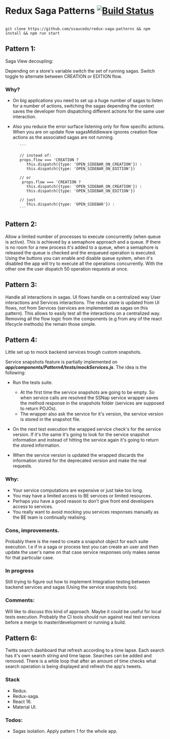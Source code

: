 # Redux Saga Patterns [![Build Status](https://travis-ci.org/ssaucedo/redux-saga-patterns.svg?branch=development)](https://travis-ci.org/ssaucedo/redux-saga-patterns)

```

git clone https://github.com/ssaucedo/redux-saga-patterns && npm install && npm run start

```

## Pattern 1:

Saga View decoupling:

Depending on a store's variable switch the set of running sagas. Switch toggle to alternate between CREATION or EDITION flow. 

### Why? 

- On big applications you need to set up a huge number of sagas to listen for a number of actions,
switching the sagas depending the context saves the developer from dispatching different actions for the same user interaction.

- Also you reduce the error surface listening only for flow specific actions. When you are on update flow sagasMiddleware ignores
creation flow actions as the associated sagas are not running.

         ```
         
         // instead of:
         props.flow === 'CREATION ?
            this.dispatch({type: 'OPEN_SIDEBAR_ON_CREATION'}) :
            this.dispatch({type: 'OPEN_SIDEBAR_ON_EDITION'})
            
         // or 
          props.flow === 'CREATION ?
            this.dispatch({type: 'OPEN_SIDEBAR_ON_CREATION'}) :
            this.dispatch({type: 'OPEN_SIDEBAR_ON_EDITION'})
          
         // just
            this.dispatch({type: 'OPEN_SIDEBAR'}) :
         ```
    

## Pattern 2:
  Allow a limited number of processes to execute concurrently (when queue is active). This is achieved by a semaphore approach and a queue.
  If there is no room for a new process it's added to a queue, when a semaphore is released the queue is checked and
  the enqueued operation is executed.
  Using the buttons you can enable and disable queue system, when it's disabled the app will try to execute all the operations concurrently.
  With the other one the user dispatch 50 operation requests at once.
   
  
## Pattern 3:
  Handle all interactions in sagas. UI flows handle on a centralized way User interactions and Services interactions.
  The redux store is updated from UI flows, not from Services (services are implemented as sagas on this pattern).
  This allows to easily test all the interactions on a centralized way. Removing all the flow logic from the components
  (e.g from any of the react lifecycle methods) the remain those simple.
    
## Pattern 4:
  Little set up to mock backend services trough custom snapshots.
   
Service snapshots feature is partially implemented on ***app/components/Pattern4/tests/mockServices.js***.
The idea is the following:
- Run the tests suite.
    - At the first time the service snapshots are going to be empty. So when service calls are
    resolved the SSNap service wrapper saves the method response in the snapshots folder (services are supposed to return POJOs).
    - The wrapper also ask the service for it's version, the service version is stored in the snapshot file.
  
- On the next test execution the wrapped service check's for the service version.
If it's the same it's going to look for the service snapshot information and instead
of hitting the service again it's going to return the stored information.

- When the service version is updated the wrapped discards the information stored for the deprecated version and make the real requests.
 

### Why:

 - Your service computations are expensive or just take too long.
 - You may have a limited access to BE services or limited resources.
 - Perhaps you have a good reason to don't give front end developers access to services.
 - You really want to avoid mocking you services responses manually as the BE team is continually realising.
  
### Cons, improvements. 
  
  Probably there is the need to create a snapshot object for each suite execution.
  I.e if in a saga or process test you can create an user and then update the user's name
  on that case service responses only makes sense for that particular case.
  
 
### In progress

Still trying to figure out how to implement Integration testing between backend services and sagas (Using the service snapshots too). 

### Comments:

Will like to discuss this kind of approach. Maybe it could be useful for local tests execution.
Probably the CI tools should run against real test services before a merge to master/development or running a build.  
   

## Pattern 6:
   Twitts search dashboard that refresh according to a time lapse. Each search has it's own search string and time lapse.
   Searches can be added and removed. There is a while loop that after an amount of time checks what search operation is being displayed and refresh the app's tweets. 
   

### Stack

* Redux.
* Redux-saga.
* React 16.
* Material UI.


### Todos:

* Sagas isolation. Apply pattern 1 for the whole app. 